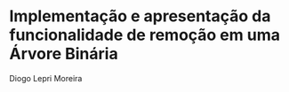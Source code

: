 <h1>Implementação e apresentação da funcionalidade de remoção em uma Árvore Binária</h1>
<p>Diogo Lepri Moreira</p>

